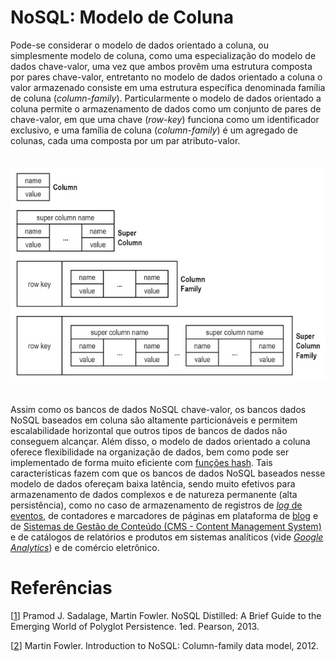 # NoSQL: Modelo de Coluna

Pode-se considerar o modelo de dados orientado a coluna, ou simplesmente modelo de coluna, como uma especialização do modelo de dados chave-valor, uma vez que ambos provêm uma estrutura composta por pares chave-valor, entretanto no modelo de dados orientado a coluna o valor armazenado consiste em uma estrutura específica denominada família de coluna (*column-family*). Particularmente o modelo de dados orientado a coluna permite o armazenamento de dados como um conjunto de pares de chave-valor, em que uma chave (*row-key*) funciona como um identificador exclusivo, e uma família de coluna (*column-family*) é um agregado de colunas, cada uma composta por um par atributo-valor.

<p align="center">
<img width="700" vspace="20" src="../images/column_super.png">
</p>

Assim como os bancos de dados NoSQL chave-valor, os bancos dados NoSQL baseados em coluna são altamente particionáveis e permitem escalabilidade horizontal que outros tipos de bancos de dados não conseguem alcançar. Além disso, o modelo de dados orientado a coluna oferece flexibilidade na organização de dados, bem como pode ser implementado de forma muito eficiente com [funções hash](https://en.wikipedia.org/wiki/Hash_function). Tais características fazem com que os bancos de dados NoSQL baseados nesse modelo de dados ofereçam baixa latência, sendo muito efetivos para armazenamento de dados complexos e de natureza permanente (alta persistência), como no caso de armazenamento de registros de [*log* de eventos](https://en.wikipedia.org/wiki/Tracing_(software)#Event_logging), de contadores e marcadores de páginas em plataforma de [blog](https://en.wikipedia.org/wiki/Blog) e de [Sistemas de Gestão de Conteúdo (CMS - Content Management System)](https://en.wikipedia.org/wiki/Content_management_system) e de catálogos de relatórios e produtos em sistemas analíticos (vide [*Google Analytics*](https://en.wikipedia.org/wiki/Google_Analytics)) e de comércio eletrônico.

# Refer&ecirc;ncias

<a name="Sadalage-2013-BOOK"></a>\[[1][1]\] Pramod J. Sadalage, Martin Fowler. NoSQL Distilled: A Brief Guide to the Emerging World of Polyglot Persistence. 1ed. Pearson, 2013.

<a name="Fowler-2012-VIDEO"></a>\[[2][2]\] Martin Fowler. Introduction to NoSQL: Column-family data model, 2012.

[1]: https://doi.org/10.5555/2381014
[2]: https://www.youtube.com/watch?v=qI_g07C_Q5I&t=1056s
